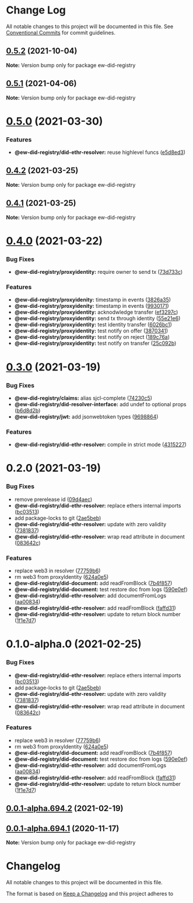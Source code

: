 # Change Log

All notable changes to this project will be documented in this file.
See [Conventional Commits](https://conventionalcommits.org) for commit guidelines.

## [0.5.2](https://github.com/energywebfoundation/ew-did-registry/compare/v0.6.0...v0.5.2) (2021-10-04)

**Note:** Version bump only for package ew-did-registry





## [0.5.1](https://github.com/energywebfoundation/ew-did-registry/compare/v0.5.0...v0.5.1) (2021-04-06)

**Note:** Version bump only for package ew-did-registry





# [0.5.0](https://github.com/energywebfoundation/ew-did-registry/compare/v0.4.2...v0.5.0) (2021-03-30)


### Features

* **@ew-did-registry/did-ethr-resolver:** reuse highlevel funcs ([e5d8ed3](https://github.com/energywebfoundation/ew-did-registry/commit/e5d8ed3b670ddc56ee002b2901722acc820a1446))





## [0.4.2](https://github.com/energywebfoundation/ew-did-registry/compare/v0.4.1...v0.4.2) (2021-03-25)

**Note:** Version bump only for package ew-did-registry





## [0.4.1](https://github.com/energywebfoundation/ew-did-registry/compare/v0.4.0...v0.4.1) (2021-03-25)

**Note:** Version bump only for package ew-did-registry





# [0.4.0](https://github.com/energywebfoundation/ew-did-registry/compare/v0.3.0...v0.4.0) (2021-03-22)


### Bug Fixes

* **@ew-did-registry/proxyidentity:** require owner to send tx ([73d733c](https://github.com/energywebfoundation/ew-did-registry/commit/73d733cab8df62803ffd451bf3d4913421385304))


### Features

* **@ew-did-registry/proxyidenity:** timestamp in events ([3826a35](https://github.com/energywebfoundation/ew-did-registry/commit/3826a354193da67dc3260a0add7789cfdba02689))
* **@ew-did-registry/proxyidenity:** timestamp in events ([9930171](https://github.com/energywebfoundation/ew-did-registry/commit/99301719f5d98449085735b8cbc374f7bc8e6fdc))
* **@ew-did-registry/proxyidentity:** acknodwledge transfer ([ef3297c](https://github.com/energywebfoundation/ew-did-registry/commit/ef3297c2b9e7ad040cecde4abe6e433985286fba))
* **@ew-did-registry/proxyidentity:** send tx through identity ([55e21e6](https://github.com/energywebfoundation/ew-did-registry/commit/55e21e6b368d536a2cf455726d5f8aaabac7a62d))
* **@ew-did-registry/proxyidentity:** test identity transfer ([6026bc1](https://github.com/energywebfoundation/ew-did-registry/commit/6026bc18c1e60b52194ceadaa8205a16d3186346))
* **@ew-did-registry/proxyidentity:** test notify on offer ([3870341](https://github.com/energywebfoundation/ew-did-registry/commit/38703415fd8f29a6d9c0d28019948f10da5cce23))
* **@ew-did-registry/proxyidentity:** test notify on reject ([189c76a](https://github.com/energywebfoundation/ew-did-registry/commit/189c76a570139b8e87e33f9c4b514064d15ae9ac))
* **@ew-did-registry/proxyidentity:** test notify on transfer ([25c092b](https://github.com/energywebfoundation/ew-did-registry/commit/25c092b1eebc1680801df25e8832cabeedbf1a30))





# [0.3.0](https://github.com/energywebfoundation/ew-did-registry/compare/v0.2.0...v0.3.0) (2021-03-19)


### Bug Fixes

* **@ew-did-registry/claims:** alias sjcl-complete ([74230c5](https://github.com/energywebfoundation/ew-did-registry/commit/74230c54870882bf447f0aa81a62a6ca64b87324))
* **@ew-did-registry/did-resolver-interface:** add undef to optional props ([b6d8d2b](https://github.com/energywebfoundation/ew-did-registry/commit/b6d8d2b6cd5d2bfbdc6ba8d69986a0f40f7c8829))
* **@ew-did-registry/jwt:** add jsonwebtoken types ([9698864](https://github.com/energywebfoundation/ew-did-registry/commit/969886441910705a2bf9ccead6bf31dbfe8f12dc))


### Features

* **@ew-did-registry/did-ethr-resolver:** compile in strict mode ([4315227](https://github.com/energywebfoundation/ew-did-registry/commit/4315227d704364211ed66864eac3bc6a84262681))





# 0.2.0 (2021-03-19)


### Bug Fixes

* remove prerelease id ([09d4aec](https://github.com/energywebfoundation/ew-did-registry/commit/09d4aec87b2ad3e960d3907c641d6152c118e68b))
* **@ew-did-registry/did-ethr-resolver:** replace ethers internal imports ([bc03513](https://github.com/energywebfoundation/ew-did-registry/commit/bc0351339984a241ae33173acd5b8af15cc1a1e7))
* add package-locks to git ([2ae5beb](https://github.com/energywebfoundation/ew-did-registry/commit/2ae5bebee29c4995efb1b37d37cc9e4b3946c601))
* **@ew-did-registry/did-ethr-resolver:** update with zero validity ([7381837](https://github.com/energywebfoundation/ew-did-registry/commit/7381837efee63a97ad1b790a90389b2ceb7a649c))
* **@ew-did-registry/did-ethr-resolver:** wrap read attribute in document ([083642c](https://github.com/energywebfoundation/ew-did-registry/commit/083642cdd052f93cf64009ecbef507c4f0d4ff1a))


### Features

* replace web3 in resolver ([77759b6](https://github.com/energywebfoundation/ew-did-registry/commit/77759b681e9a4937097db34e6e01ba2a48a15f80))
* rm web3 from proxyIdentity ([624a0e5](https://github.com/energywebfoundation/ew-did-registry/commit/624a0e5f0adcc261fe68d9f7b11f66dc33bc61ff))
* **@ew-did-registry/did-document:** add readFromBlock ([7b4f857](https://github.com/energywebfoundation/ew-did-registry/commit/7b4f8571e835892a7c686652ff72b9f40c06a161))
* **@ew-did-registry/did-document:** test restore doc from logs ([590e0ef](https://github.com/energywebfoundation/ew-did-registry/commit/590e0efa9d08b433f84fd372e0ab1689ce96a627))
* **@ew-did-registry/did-ethr-resolver:** add documentFromLogs ([aa00834](https://github.com/energywebfoundation/ew-did-registry/commit/aa008349867af4430f9805a1b77d3f22b5d3730b))
* **@ew-did-registry/did-ethr-resolver:** add readFromBlock ([faffd31](https://github.com/energywebfoundation/ew-did-registry/commit/faffd316d655d730db1f61348fa643e7f9e8af4d))
* **@ew-did-registry/did-ethr-resolver:** update to return block number ([1f1e7d7](https://github.com/energywebfoundation/ew-did-registry/commit/1f1e7d77a24133f0165dc31e053f1524dcbdeabf))





# 0.1.0-alpha.0 (2021-02-25)


### Bug Fixes

* **@ew-did-registry/did-ethr-resolver:** replace ethers internal imports ([bc03513](https://github.com/energywebfoundation/ew-did-registry/commit/bc0351339984a241ae33173acd5b8af15cc1a1e7))
* add package-locks to git ([2ae5beb](https://github.com/energywebfoundation/ew-did-registry/commit/2ae5bebee29c4995efb1b37d37cc9e4b3946c601))
* **@ew-did-registry/did-ethr-resolver:** update with zero validity ([7381837](https://github.com/energywebfoundation/ew-did-registry/commit/7381837efee63a97ad1b790a90389b2ceb7a649c))
* **@ew-did-registry/did-ethr-resolver:** wrap read attribute in document ([083642c](https://github.com/energywebfoundation/ew-did-registry/commit/083642cdd052f93cf64009ecbef507c4f0d4ff1a))


### Features

* replace web3 in resolver ([77759b6](https://github.com/energywebfoundation/ew-did-registry/commit/77759b681e9a4937097db34e6e01ba2a48a15f80))
* rm web3 from proxyIdentity ([624a0e5](https://github.com/energywebfoundation/ew-did-registry/commit/624a0e5f0adcc261fe68d9f7b11f66dc33bc61ff))
* **@ew-did-registry/did-document:** add readFromBlock ([7b4f857](https://github.com/energywebfoundation/ew-did-registry/commit/7b4f8571e835892a7c686652ff72b9f40c06a161))
* **@ew-did-registry/did-document:** test restore doc from logs ([590e0ef](https://github.com/energywebfoundation/ew-did-registry/commit/590e0efa9d08b433f84fd372e0ab1689ce96a627))
* **@ew-did-registry/did-ethr-resolver:** add documentFromLogs ([aa00834](https://github.com/energywebfoundation/ew-did-registry/commit/aa008349867af4430f9805a1b77d3f22b5d3730b))
* **@ew-did-registry/did-ethr-resolver:** add readFromBlock ([faffd31](https://github.com/energywebfoundation/ew-did-registry/commit/faffd316d655d730db1f61348fa643e7f9e8af4d))
* **@ew-did-registry/did-ethr-resolver:** update to return block number ([1f1e7d7](https://github.com/energywebfoundation/ew-did-registry/commit/1f1e7d77a24133f0165dc31e053f1524dcbdeabf))





## [0.0.1-alpha.694.2](https://github.com/energywebfoundation/ew-did-registry/compare/v0.0.1-alpha.877.0...v0.0.1-alpha.694.2) (2021-02-19)



## [0.0.1-alpha.694.1](https://github.com/energywebfoundation/ew-did-registry/compare/v0.0.1-alpha.776.0...v0.0.1-alpha.694.1) (2020-11-17)

**Note:** Version bump only for package ew-did-registry





# Changelog
All notable changes to this project will be documented in this file.

The format is based on [Keep a Changelog](http://keepachangelog.com/en/1.0.0/) and this project adheres to
